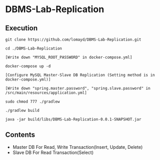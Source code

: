 # DBMS-Lab-Replication

## Execution
```
git clone https://github.com/lomayd/DBMS-Lab-Replication.git

cd ./DBMS-Lab-Replication

[Write down "MYSQL_ROOT_PASSWORD" in docker-compose.yml]

docker-compose up -d

[Configure MySQL Master-Slave DB Replication (Setting method is in docker-compose.yml)]

[Write down "spring.master.password", "spring.slave.password" in /src/main/resources/application.yml]

sudo chmod 777 ./gradlew

./gradlew build

java -jar build/libs/DBMS-Lab-Replication-0.0.1-SNAPSHOT.jar 
```

## Contents
- Master DB For Read, Write Transaction(Insert, Update, Delete)
- Slave DB For Read Transaction(Select)
